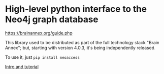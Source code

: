 # High-level python interface to the Neo4j graph database

https://brainannex.org/guide.php


This library used to be distributed as part of the full technology stack "Brain Annex";
but, starting with version 4.0.3, it's being independently released.

To use it, just `pip install neoaccess`


[Intro and tutorial](https://julianspolymathexplorations.blogspot.com/2023/06/neo4j-python-neoaccess-library.html)
